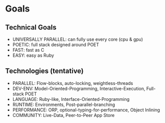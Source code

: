 # Goals

## Technical Goals

* UNIVERSALLY PARALLEL: can fully use every core (cpu & gpu)
* POETIC: full stack designed around POET
* FAST: fast as C
* EASY: easy as Ruby

## Technologies (tentative)

* PARALLEL: Flow-blocks, auto-locking, weightless-threads
* DEV-ENV: Model-Oriented-Programming, Interactive-Execution, Full-stack POET
* LANGUAGE: Ruby-like, Interface-Oriented-Programming
* RUNTIME: Environments, Post-parallel-branching
* PERFORMANCE: ORP, optional-typing-for-performance, Object Inlining
* COMMUNITY: Live-Data, Peer-to-Peer App Store